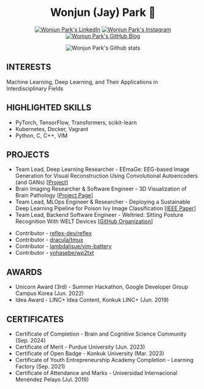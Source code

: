 <h1 align="center">Wonjun (Jay) Park 👋</h1>

<p align="center">
  <a href="https://www.linkedin.com/in/dev-onejun/"><img alt="Wonjun Park's LinkedIn" src="https://img.shields.io/badge/-LinkedIn-blue?style=flat-square&logo=Linkedin&logoColor=white" /></a>
  <a href="https://instagram.com/onejun_park"><img alt="Wonjun Park's Instagram" src="https://img.shields.io/badge/Instagram-E4405F?style=flat-square&logo=Instagram&logoColor=white" /></a>
  <a href="https://dev-onejun.github.io"><img alt="Wonjun Park's GitHub Blog" src="https://img.shields.io/badge/Tech%20Blog-000000?style=flat-square&logo=Medium&logoColor=white" /></a>
</p>

<p align="center"><img alt="Wonjun Park's Github stats" src="http://github-readme-stats-dev-onejun.vercel.app/api?username=dev-onejun&show_icons=true&theme=dark" /></p>

## INTERESTS

Machine Learning, Deep Learning, and Their Applications in Interdisciplinary Fields

## HIGHLIGHTED SKILLS

* PyTorch, TensorFlow, Transformers, scikit-learn
* Kubernetes, Docker, Vagrant
* Python, C, C++, VIM

## PROJECTS

+ Team Lead, Deep Learning Researcher - EEmaGe: EEG-based Image Generation for Visual Reconstruction Using Convolutional Autoencoders (and GANs) [[Project](https://github.com/dev-onejun/EEmaGe)]
+ Brain Imaging Researcher & Software Engineer - 3D Visualization of Brain Pathology [[Project Page](https://dev-onejun.github.io/BCSC/)]
+ Team Lead, MLOps Engineer & Researcher - Deploying a Sustainable Deep Learning Pipeline for Poison Ivy Image Classification [[IEEE Paper](https://ieeexplore.ieee.org/abstract/document/10504331)]
+ Team Lead, Backend Software Engineer - Weltried: Sitting Posture Recognition With WELT Devices [[GitHub Organization](https://github.com/Weltried)]

- Contributor - [reflex-dev/reflex](https://github.com/reflex-dev/reflex)
- Contributor - [dracula/tmux](https://github.com/dracula/tmux)
- Contributor - [lambdalisue/vim-battery](https://github.com/lambdalisue/vim-battery)
- Contributor - [yohasebe/wp2txt](https://github.com/yohasebe/wp2txt)

## AWARDS

* Unicorn Award (3rd) - Summer Hackathon, Google Developer Group Campus Korea (Jun. 2022)
* Idea Award - LINC+ Idea Content, Konkuk LINC+ (Jun. 2019)

## CERTIFICATES

* Certificate of Completion - Brain and Cognitive Science Community (Sep. 2024)
* Certificate of Merit - Purdue University (Jun. 2023)
* Certificate of Open Badge - Konkuk University (Mar. 2023)
* Certificate of Youth Entrepreneurship Academy Completion - Learning Factory (Sep. 2021)
* Certificate of Attendance and Marks - Universidad Internacional Menéndez Pelayo (Jul. 2019)

